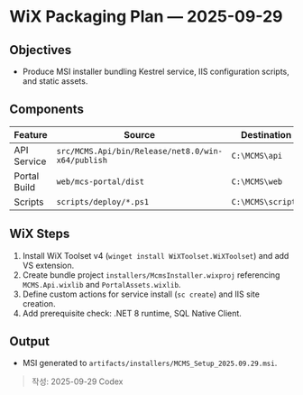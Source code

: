 # WiX Packaging Plan — 2025-09-29

## Objectives
- Produce MSI installer bundling Kestrel service, IIS configuration scripts, and static assets.

## Components
| Feature | Source | Destination |
| --- | --- | --- |
| API Service | `src/MCMS.Api/bin/Release/net8.0/win-x64/publish` | `C:\MCMS\api` |
| Portal Build | `web/mcs-portal/dist` | `C:\MCMS\web` |
| Scripts | `scripts/deploy/*.ps1` | `C:\MCMS\scripts` |

## WiX Steps
1. Install WiX Toolset v4 (`winget install WiXToolset.WiXToolset`) and add VS extension.
2. Create bundle project `installers/McmsInstaller.wixproj` referencing `MCMS.Api.wixlib` and `PortalAssets.wixlib`.
3. Define custom actions for service install (`sc create`) and IIS site creation.
4. Add prerequisite check: .NET 8 runtime, SQL Native Client.

## Output
- MSI generated to `artifacts/installers/MCMS_Setup_2025.09.29.msi`.

> 작성: 2025-09-29 Codex
